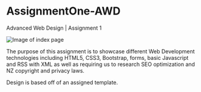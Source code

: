 # AssignmentOne-AWD
Advanced Web Design | Assignment 1 

![Image of index page](https://github.com/staceysike/images/blob/master/AWD-A1.PNG)

The purpose of this assignment is to showcase different Web Development technologies including HTML5, CSS3, Bootstrap, forms, basic Javascript and RSS with XML as well as requiring us to research SEO optimization and NZ copyright and privacy laws. 

Design is based off of an assigned template. 
